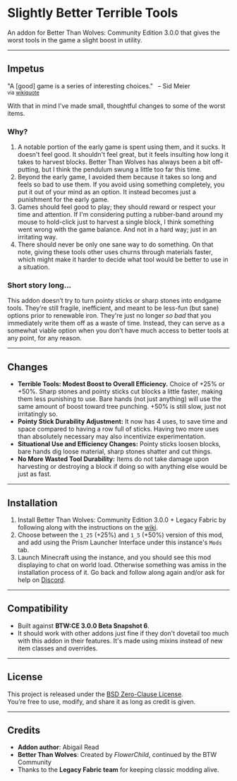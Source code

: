 # Slightly Better Terrible Tools

An addon for Better Than Wolves: Community Edition 3.0.0 that gives the worst tools in the game a slight boost in utility.

---

## Impetus
"A [good] game is a series of interesting choices." &ensp;– Sid Meier
</br><small>
via [wikiquote](https://en.wikiquote.org/wiki/Sid_Meier)
</small>

With that in mind I've made small, thoughtful changes to some of the worst items.

### Why?
1) A notable portion of the early game is spent using them, and it sucks.  It doesn't feel good.  It shouldn't feel great, but it feels insulting how long it takes to harvest blocks.  Better Than Wolves has always been a bit off-putting, but I think the pendulum swung a little too far this time.
2) Beyond the early game, I avoided them because it takes so long and feels so bad to use them.  If you avoid using something completely, you put it out of your mind as an option.  It instead becomes just a punishment for the early game.
3) Games should feel good to play; they should reward or respect your time and attention.  If I'm considering putting a rubber-band around my mouse to hold-click just to harvest a single block, I think something went wrong with the game balance.  And not in a hard way; just in an irritating way.
4) There should never be only one sane way to do something.  On that note, giving these tools other uses churns through materials faster, which might make it harder to decide what tool would be better to use in a situation.

### Short story long...
This addon doesn’t try to turn pointy sticks or sharp stones into endgame tools. They’re still fragile, inefficient, and meant to be less-fun (but sane) options prior to renewable iron. They're just no longer *so bad* that you immediately write them off as a waste of time. Instead, they can serve as a somewhat viable option when you don’t have much access to better tools at any point, for any reason.

---

## Changes
- **Terrible Tools: Modest Boost to Overall Efficiency.**  Choice of +25% or +50%. Sharp stones and pointy sticks cut blocks a little faster, making them less punishing to use.  Bare hands (not just anything) will use the same amount of boost toward tree punching.  +50% is still slow, just not irritatingly so.
- **Pointy Stick Durability Adjustment:** It now has 4 uses, to save time and space compared to having a row full of sticks.  Having two more uses than absolutely necessary may also incentivize experimentation.
- **Situational Use and Efficiency Changes:** Pointy sticks loosen blocks, bare hands dig loose material, sharp stones shatter and cut things.
- **No More Wasted Tool Durability:** Items do not take damage upon harvesting or destroying a block if doing so with anything else would be just as fast.
---

## Installation
1. Install Better Than Wolves: Community Edition 3.0.0 + Legacy Fabric by following along with the instructions on the [wiki](https://wiki.btwce.com/view/Main_Page).
2. Choose between the `1_25` (+25%) and `1_5` (+50%) version of this mod, and add using the Prism Launcher Interface under this instance's `Mods` tab.
3. Launch Minecraft using the instance, and you should see this mod displaying to chat on world load.  Otherwise something was amiss in the installation process of it.  Go back and follow along again and/or ask for help on [Discord](https://discord.btwce.com/).

---

## Compatibility
- Built against **BTW:CE 3.0.0 Beta Snapshot 6**.
- It should work with other addons just fine if they don't dovetail too much with this addon in their features.  It's made using mixins instead of new item classes and overrides.

---

## License
This project is released under the [BSD Zero-Clause License](LICENSE).  
You’re free to use, modify, and share it as long as credit is given.

---

## Credits
- **Addon author**: Abigail Read
- **Better Than Wolves**: Created by *FlowerChild*, continued by the BTW Community
- Thanks to the **Legacy Fabric team** for keeping classic modding alive.
